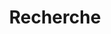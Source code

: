 ---
title: "Recherche" # in any language you want
layout: "search" # is necessary
# url: "/archive"
summary: "search"
---